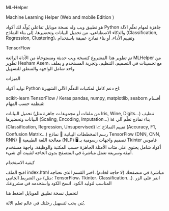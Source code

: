 ML-Helper

Machine Learning Helper (Web and mobile Edition )


هو تطبيق ويب وله نسخة موبايل  تفاعلي يُولّد لك أكواد Python جاهزة لمهام تعلّم الآلة والذكاء الاصطناعي، من تحميل البيانات وتحضيرها، إلى بناء النماذج (Classification, Regression, Clustering)، وتقييم الأداء، أو بناء نماذج عميقة باستخدام 

TensorFlow

تم تطوير هذا المشروع كنسخة ويب حديثة ومستوحاة من الأداة الرائعة MLHelper من تطوير Hesham Asem، مع تحسينات في التصميم، التنظيم، وتجربة المستخدم و بملف واحد شامل الواجهة والمنطق للتسهيل

الميزات

توليد أكواد Python اح دعم كامل لمكتبات التعلّم الآلي الشهيرة:

scikit-learn TensorFlow / Keras pandas, numpy, matplotlib, seaborn أقسام مُنظمة حسب المهام:

تحميل البيانات (من ملفات أو مجموعا.ت جاهزة مثل Iris, Wine, Digits...) تنظيف البيانات وتحضيرها (Scaling, Encoding, Imputation...) 📊 بناء نماذج تعلّم آلي (Classification, Regression, Unsupervised) 📈 تقييم النماذج (Accuracy, F1, Confusion Matrix...) رسم المخططات البيانية 🧠 نماذج TensorFlow (DNN, CNN, RNN) 💬 معالجة اللغة الطبيعية (NLP) 🖥️ تصميم واجهات رسومية بـ Tkinter قاموس أكواد شامل يحتوي على مئات الأمثلة الجاهزة حسب المكتبة والوظيفة. واجهة مستخدم أنيقة وسريعة تعمل مباشرة في المتصفح بدون الحاجة لتثبيت أي شيء.

كيفية الاستخدام

افتح الملف index.html مباشرة في متصفحك (لا حاجة لخادم). اختر القسم الذي تحتاجه من الشريط الجانبي (مثل: TensorFlow، Tkinter، Classification...). انقر على الزر المناسب لتوليد الكود. انسخ الكود واستخدمه في مشروعك

لتحميل نسخة تطبيق الموبايل اضغط هنا 

بُني بحب لتسهيل رحلتك في عالم تعلم الآلة.
